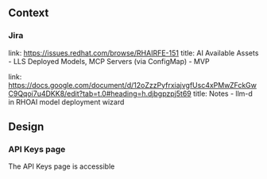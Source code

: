 




## Context

### Jira

link: https://issues.redhat.com/browse/RHAIRFE-151
title: AI Available Assets - LLS Deployed Models, MCP Servers (via ConfigMap) - MVP


link: https://docs.google.com/document/d/12oZzzPyfrxiajvgfUsc4xPMwZFckGwC9Qqoi7u4DKK8/edit?tab=t.0#heading=h.djbgpzpj5t69
title: Notes - llm-d in RHOAI model deployment wizard





## Design

### API Keys page

The API Keys page is accessible 